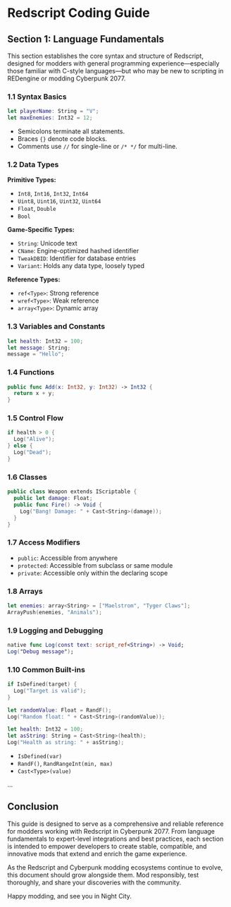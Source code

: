 # Redscript Coding Guide

## Section 1: Language Fundamentals

This section establishes the core syntax and structure of Redscript, designed for modders with general programming experience—especially those familiar with C-style languages—but who may be new to scripting in REDengine or modding Cyberpunk 2077.

### 1.1 Syntax Basics

```swift
let playerName: String = "V";
let maxEnemies: Int32 = 12;
```

- Semicolons terminate all statements.
- Braces `{}` denote code blocks.
- Comments use `//` for single-line or `/* */` for multi-line.

### 1.2 Data Types

**Primitive Types:**

- `Int8`, `Int16`, `Int32`, `Int64`
- `Uint8`, `Uint16`, `Uint32`, `Uint64`
- `Float`, `Double`
- `Bool`

**Game-Specific Types:**

- `String`: Unicode text
- `CName`: Engine-optimized hashed identifier
- `TweakDBID`: Identifier for database entries
- `Variant`: Holds any data type, loosely typed

**Reference Types:**

- `ref<Type>`: Strong reference
- `wref<Type>`: Weak reference
- `array<Type>`: Dynamic array

### 1.3 Variables and Constants

```swift
let health: Int32 = 100;
let message: String;
message = "Hello";
```

### 1.4 Functions

```swift
public func Add(x: Int32, y: Int32) -> Int32 {
  return x + y;
}
```

### 1.5 Control Flow

```swift
if health > 0 {
  Log("Alive");
} else {
  Log("Dead");
}
```

### 1.6 Classes

```swift
public class Weapon extends IScriptable {
  public let damage: Float;
  public func Fire() -> Void {
    Log("Bang! Damage: " + Cast<String>(damage));
  }
}
```

### 1.7 Access Modifiers

- `public`: Accessible from anywhere
- `protected`: Accessible from subclass or same module
- `private`: Accessible only within the declaring scope

### 1.8 Arrays

```swift
let enemies: array<String> = ["Maelstrom", "Tyger Claws"];
ArrayPush(enemies, "Animals");
```

### 1.9 Logging and Debugging

```swift
native func Log(const text: script_ref<String>) -> Void;
Log("Debug message");
```

### 1.10 Common Built-ins

```swift
if IsDefined(target) {
  Log("Target is valid");
}

let randomValue: Float = RandF();
Log("Random float: " + Cast<String>(randomValue));

let health: Int32 = 100;
let asString: String = Cast<String>(health);
Log("Health as string: " + asString);
```

- `IsDefined(var)`
- `RandF()`, `RandRangeInt(min, max)`
- `Cast<Type>(value)`

...

## Conclusion

This guide is designed to serve as a comprehensive and reliable reference for modders working with Redscript in Cyberpunk 2077. From language fundamentals to expert-level integrations and best practices, each section is intended to empower developers to create stable, compatible, and innovative mods that extend and enrich the game experience.

As the Redscript and Cyberpunk modding ecosystems continue to evolve, this document should grow alongside them. Mod responsibly, test thoroughly, and share your discoveries with the community.

Happy modding, and see you in Night City.
